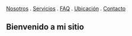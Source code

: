 [Nosotros](./nosotros.md) . [Servicios](./servicios.md) . [FAQ](./FAQ.md) . [Ubicación](./ubicacion.md) . [Contacto](./contacto.md)

## Bienvenido a mi sitio
